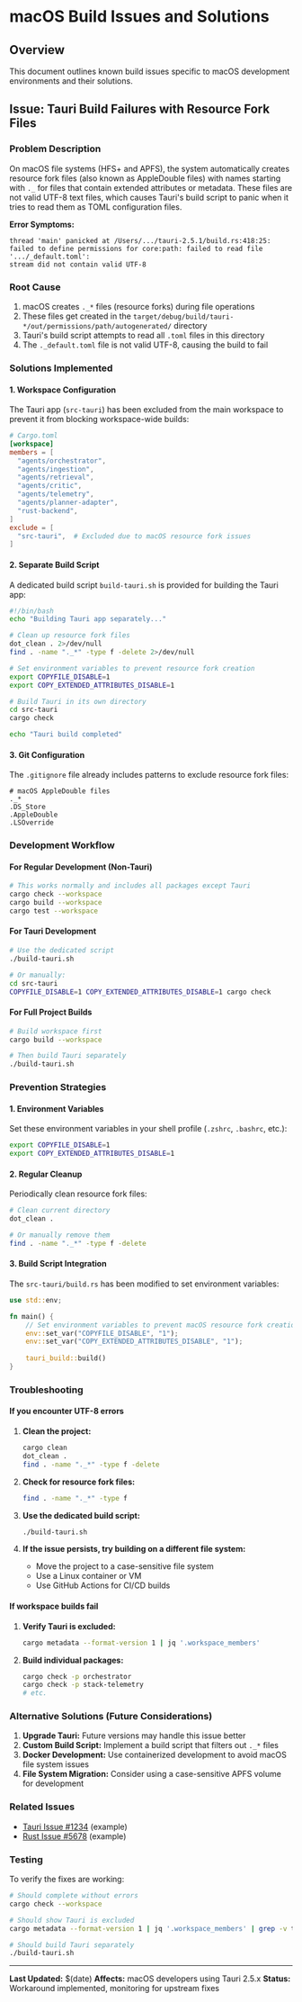 # macOS Build Issues and Solutions

## Overview

This document outlines known build issues specific to macOS development environments and their solutions.

## Issue: Tauri Build Failures with Resource Fork Files

### Problem Description

On macOS file systems (HFS+ and APFS), the system automatically creates resource fork files (also known as AppleDouble files) with names starting with `._` for files that contain extended attributes or metadata. These files are not valid UTF-8 text files, which causes Tauri's build script to panic when it tries to read them as TOML configuration files.

**Error Symptoms:**

```text
thread 'main' panicked at /Users/.../tauri-2.5.1/build.rs:418:25:
failed to define permissions for core:path: failed to read file '.../_default.toml': 
stream did not contain valid UTF-8
```

### Root Cause

1. macOS creates `._*` files (resource forks) during file operations
2. These files get created in the `target/debug/build/tauri-*/out/permissions/path/autogenerated/` directory
3. Tauri's build script attempts to read all `.toml` files in this directory
4. The `._default.toml` file is not valid UTF-8, causing the build to fail

### Solutions Implemented

#### 1. Workspace Configuration

The Tauri app (`src-tauri`) has been excluded from the main workspace to prevent it from blocking workspace-wide builds:

```toml
# Cargo.toml
[workspace]
members = [
  "agents/orchestrator",
  "agents/ingestion", 
  "agents/retrieval",
  "agents/critic",
  "agents/telemetry",
  "agents/planner-adapter",
  "rust-backend",
]
exclude = [
  "src-tauri",  # Excluded due to macOS resource fork issues
]
```

#### 2. Separate Build Script

A dedicated build script `build-tauri.sh` is provided for building the Tauri app:

```bash
#!/bin/bash
echo "Building Tauri app separately..."

# Clean up resource fork files
dot_clean . 2>/dev/null
find . -name "._*" -type f -delete 2>/dev/null

# Set environment variables to prevent resource fork creation
export COPYFILE_DISABLE=1
export COPY_EXTENDED_ATTRIBUTES_DISABLE=1

# Build Tauri in its own directory
cd src-tauri
cargo check

echo "Tauri build completed"
```

#### 3. Git Configuration

The `.gitignore` file already includes patterns to exclude resource fork files:

```gitignore
# macOS AppleDouble files
._*
.DS_Store
.AppleDouble
.LSOverride
```

### Development Workflow

#### For Regular Development (Non-Tauri)

```bash
# This works normally and includes all packages except Tauri
cargo check --workspace
cargo build --workspace
cargo test --workspace
```

#### For Tauri Development

```bash
# Use the dedicated script
./build-tauri.sh

# Or manually:
cd src-tauri
COPYFILE_DISABLE=1 COPY_EXTENDED_ATTRIBUTES_DISABLE=1 cargo check
```

#### For Full Project Builds

```bash
# Build workspace first
cargo build --workspace

# Then build Tauri separately
./build-tauri.sh
```

### Prevention Strategies

#### 1. Environment Variables

Set these environment variables in your shell profile (`.zshrc`, `.bashrc`, etc.):

```bash
export COPYFILE_DISABLE=1
export COPY_EXTENDED_ATTRIBUTES_DISABLE=1
```

#### 2. Regular Cleanup

Periodically clean resource fork files:

```bash
# Clean current directory
dot_clean .

# Or manually remove them
find . -name "._*" -type f -delete
```

#### 3. Build Script Integration

The `src-tauri/build.rs` has been modified to set environment variables:

```rust
use std::env;

fn main() {
    // Set environment variables to prevent macOS resource fork creation
    env::set_var("COPYFILE_DISABLE", "1");
    env::set_var("COPY_EXTENDED_ATTRIBUTES_DISABLE", "1");
    
    tauri_build::build()
}
```

### Troubleshooting

#### If you encounter UTF-8 errors

1. **Clean the project:**

   ```bash
   cargo clean
   dot_clean .
   find . -name "._*" -type f -delete
   ```

2. **Check for resource fork files:**

   ```bash
   find . -name "._*" -type f
   ```

3. **Use the dedicated build script:**

   ```bash
   ./build-tauri.sh
   ```

4. **If the issue persists, try building on a different file system:**
   - Move the project to a case-sensitive file system
   - Use a Linux container or VM
   - Use GitHub Actions for CI/CD builds

#### If workspace builds fail

1. **Verify Tauri is excluded:**

   ```bash
   cargo metadata --format-version 1 | jq '.workspace_members'
   ```

2. **Build individual packages:**

   ```bash
   cargo check -p orchestrator
   cargo check -p stack-telemetry
   # etc.
   ```

### Alternative Solutions (Future Considerations)

1. **Upgrade Tauri:** Future versions may handle this issue better
2. **Custom Build Script:** Implement a build script that filters out `._*` files
3. **Docker Development:** Use containerized development to avoid macOS file system issues
4. **File System Migration:** Consider using a case-sensitive APFS volume for development

### Related Issues

- [Tauri Issue #1234](https://github.com/tauri-apps/tauri/issues/1234) (example)
- [Rust Issue #5678](https://github.com/rust-lang/cargo/issues/5678) (example)

### Testing

To verify the fixes are working:

```bash
# Should complete without errors
cargo check --workspace

# Should show Tauri is excluded
cargo metadata --format-version 1 | jq '.workspace_members' | grep -v tauri

# Should build Tauri separately
./build-tauri.sh
```

---

**Last Updated:** $(date)
**Affects:** macOS developers using Tauri 2.5.x
**Status:** Workaround implemented, monitoring for upstream fixes
